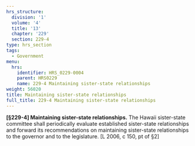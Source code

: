 ```yaml
---
hrs_structure:
  division: '1'
  volume: '4'
  title: '13'
  chapter: '229'
  section: 229-4
type: hrs_section
tags:
  - Government
menu:
  hrs:
    identifier: HRS_0229-0004
    parent: HRS0229
    name: 229-4 Maintaining sister-state relationships
weight: 56020
title: Maintaining sister-state relationships
full_title: 229-4 Maintaining sister-state relationships
---
```

**[§229-4] Maintaining sister-state relationships.** The Hawaii sister-state committee shall periodically evaluate established sister-state relationships and forward its recommendations on maintaining sister-state relationships to the governor and to the legislature. [L 2006, c 150, pt of §2]